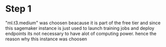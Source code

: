 # Step 1


"ml.t3.medium" was choosen beacause it is part of the free tier and since this sagemaker instance is just used to launch training jobs and deploy endpoints its not necessary to have alot of computing power. hence the reason why this instance was choosen
